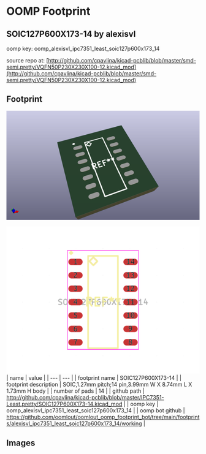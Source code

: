 # OOMP Footprint  
## SOIC127P600X173-14  by alexisvl  
  
oomp key: oomp_alexisvl_ipc7351_least_soic127p600x173_14  
  
source repo at: [http://github.com/cpavlina/kicad-pcblib/blob/master/smd-semi.pretty/VQFN50P230X230X100-12.kicad_mod](http://github.com/cpavlina/kicad-pcblib/blob/master/smd-semi.pretty/VQFN50P230X230X100-12.kicad_mod)  
## Footprint  
  
[![working_kicad_pcb_3d.png](working_kicad_pcb_3d_600.png)](working_kicad_pcb_3d.png)  
  
[![working.png](working_600.png)](working.png)  
| name | value | 
| --- | --- | 
| footprint name | SOIC127P600X173-14 | 
| footprint description | SOIC,1.27mm pitch;14 pin,3.99mm W X 8.74mm L X 1.73mm H body | 
| number of pads | 14 | 
| github path | http://github.com/cpavlina/kicad-pcblib/blob/master/IPC7351-Least.pretty/SOIC127P600X173-14.kicad_mod | 
| oomp key | oomp_alexisvl_ipc7351_least_soic127p600x173_14 | 
| oomp bot github | https://github.com/oomlout/oomlout_oomp_footprint_bot/tree/main/footprints/alexisvl_ipc7351_least_soic127p600x173_14/working | 
## Images  
